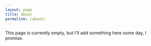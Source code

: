 ```yaml
---
layout: page
title: About
permalink: /about/
---
```


This page is currently empty, but I'll add something here some day, I promise.
